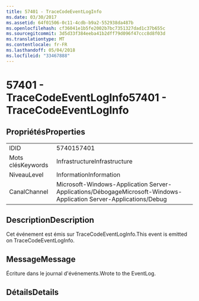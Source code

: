 ```yaml
---
title: 57401 - TraceCodeEventLogInfo
ms.date: 03/30/2017
ms.assetid: 64f01506-0c11-4cdb-b9a2-552938da487b
ms.openlocfilehash: cf36041e1b5fe2002b7bc7351327dad1c37b655c
ms.sourcegitcommit: 3d5d33f384eeba41b2dff79d096f47ccc8d8f03d
ms.translationtype: MT
ms.contentlocale: fr-FR
ms.lasthandoff: 05/04/2018
ms.locfileid: "33467888"
---
```

# <a name="57401---tracecodeeventloginfo"></a><span data-ttu-id="1322f-102">57401 - TraceCodeEventLogInfo</span><span class="sxs-lookup"><span data-stu-id="1322f-102">57401 - TraceCodeEventLogInfo</span></span>
## <a name="properties"></a><span data-ttu-id="1322f-103">Propriétés</span><span class="sxs-lookup"><span data-stu-id="1322f-103">Properties</span></span>  
  
|||  
|-|-|  
|<span data-ttu-id="1322f-104">ID</span><span class="sxs-lookup"><span data-stu-id="1322f-104">ID</span></span>|<span data-ttu-id="1322f-105">57401</span><span class="sxs-lookup"><span data-stu-id="1322f-105">57401</span></span>|  
|<span data-ttu-id="1322f-106">Mots clés</span><span class="sxs-lookup"><span data-stu-id="1322f-106">Keywords</span></span>|<span data-ttu-id="1322f-107">Infrastructure</span><span class="sxs-lookup"><span data-stu-id="1322f-107">Infrastructure</span></span>|  
|<span data-ttu-id="1322f-108">Niveau</span><span class="sxs-lookup"><span data-stu-id="1322f-108">Level</span></span>|<span data-ttu-id="1322f-109">Information</span><span class="sxs-lookup"><span data-stu-id="1322f-109">Information</span></span>|  
|<span data-ttu-id="1322f-110">Canal</span><span class="sxs-lookup"><span data-stu-id="1322f-110">Channel</span></span>|<span data-ttu-id="1322f-111">Microsoft-Windows-Application Server-Applications/Débogage</span><span class="sxs-lookup"><span data-stu-id="1322f-111">Microsoft-Windows-Application Server-Applications/Debug</span></span>|  
  
## <a name="description"></a><span data-ttu-id="1322f-112">Description</span><span class="sxs-lookup"><span data-stu-id="1322f-112">Description</span></span>  
 <span data-ttu-id="1322f-113">Cet événement est émis sur TraceCodeEventLogInfo.</span><span class="sxs-lookup"><span data-stu-id="1322f-113">This event is emitted on TraceCodeEventLogInfo.</span></span>  
  
## <a name="message"></a><span data-ttu-id="1322f-114">Message</span><span class="sxs-lookup"><span data-stu-id="1322f-114">Message</span></span>  
 <span data-ttu-id="1322f-115">Écriture dans le journal d'événements.</span><span class="sxs-lookup"><span data-stu-id="1322f-115">Wrote to the EventLog.</span></span>  
  
## <a name="details"></a><span data-ttu-id="1322f-116">Détails</span><span class="sxs-lookup"><span data-stu-id="1322f-116">Details</span></span>

